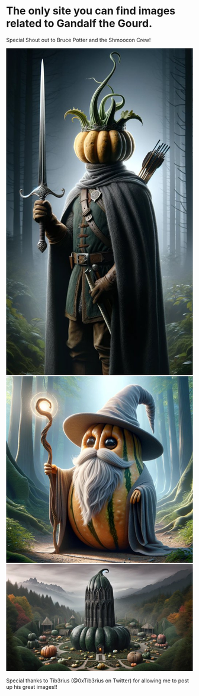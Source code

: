 <!DOCTYPE html>
<html>
   <head>
      <title>Gandalf the Gourd</title>
   </head>
   <body>
      <h1>The only site you can find images related to Gandalf the Gourd.</h1>
      <p>Special Shout out to Bruce Potter and the Shmoocon Crew!</p>
      <img src="images/Aragourd.jpg" alt="Aragourd" />
      <img src="images/GandalfTheGourd.jpg" alt="Gandalf The Gourd" />
      <img src="images/Isengourd.jpg" alt="Isengourd" />
      <p>Special thanks to Tib3rius (@0xTib3rius on Twitter) for allowing me to post up his great images!!</p>
   </body>
</html>